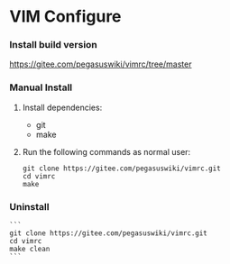 # VIM Configure

### Install build version

https://gitee.com/pegasuswiki/vimrc/tree/master

### Manual Install

1. Install dependencies:

    - git
    - make


2. Run the following commands as normal user:

    ```
    git clone https://gitee.com/pegasuswiki/vimrc.git
    cd vimrc
    make
    ```


### Uninstall

    ```
    git clone https://gitee.com/pegasuswiki/vimrc.git
    cd vimrc
    make clean
    ```
